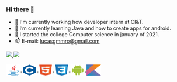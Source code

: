 ### Hi there 👋

- 🔭 I'm currently working how developer intern at CI&T.
- 🌱 I’m currently learning Java and how to create apps for android.
- 💬 I started the college Computer science in january of 2021.
- 📫 E-mail: lucasgmmro@gmail.com

<div>
  <a href="https://github.com/lgmro">
  <img height="180em" src="https://github-readme-stats.vercel.app/api?username=lgmro&show_icons=true&theme=tokyonight&include_all_commits=true&count_private=true"/>
  <img height="180em" src="https://github-readme-stats.vercel.app/api/top-langs/?username=lgmro&layout=compact&langs_count=7&theme=tokyonight"/>
</div>

  <div style="display: inline_block"><br>
  <img align="center" alt="Lucas-Java" height="30" width="40" src="https://github.com/devicons/devicon/blob/master/icons/java/java-original.svg">
  <img align="center" alt="Lucas-C" height="30" width="40" src="https://github.com/devicons/devicon/blob/master/icons/c/c-plain.svg">
  <img align="center" alt="Lucas-HTML" height="30" width="40" src="https://raw.githubusercontent.com/devicons/devicon/master/icons/html5/html5-original.svg">
  <img align="center" alt="Lucas-CSS" height="30" width="40" src="https://raw.githubusercontent.com/devicons/devicon/master/icons/css3/css3-original.svg">
  <img align="center" alt="Lucas-ANDROID" height="30" width="40" src="https://github.com/devicons/devicon/blob/master/icons/android/android-original.svg">
  <img align="center" alt="Lucas-KOTLIN" height="30" width="40" src="https://github.com/devicons/devicon/blob/master/icons/kotlin/kotlin-original.svg">

</div>
